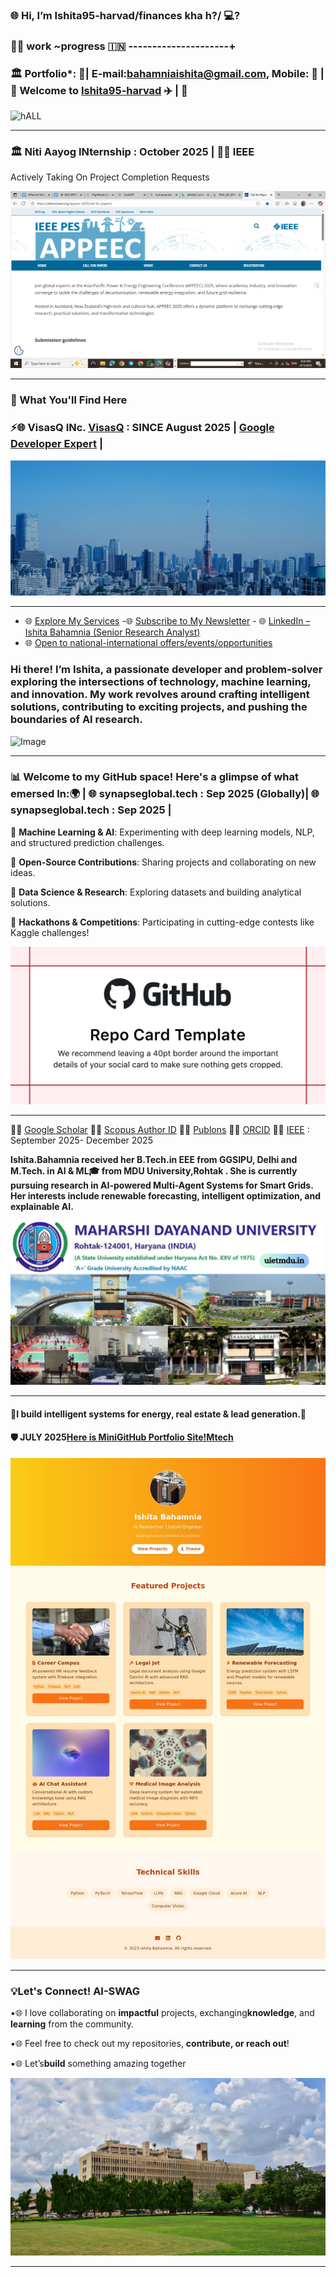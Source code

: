 
     
### 🌐 Hi, I’m Ishita95-harvad/finances kha h?/  💻?

### 🎀🎀 work ~progress 🇮🇳 ---------------------+

###  🏛️ Portfolio*: 🎈|  E-mail:bahamniaishita@gmail.com, Mobile: 📱 |🧠 Welcome to [Ishita95-harvad](https://github.com/Ishita95-harvad) ✈️ | 🎈
![hALL](https://college.harvard.edu/sites/default/files/styles/max_1300x1300/public/2022-11/linderpix-Harvard-0948_1.jpg?itok=dp_r9hIi)

-----------------------

###  🏛️ Niti Aayog INternship : October 2025 | 🔗🌐 IEEE   
Actively Taking On Project Completion Requests

 ![IEEE APPEEC MTECH PAPERPUBLICATION, 2025 DEC](https://github.com/Ishita95-harvad/Ishita95-harvad/blob/main/IEEE%20APPEEC%20MTECH%20PAPERPUBLICATION%2C2025%20DEC.png?raw=true)         

---------
### 🌟 What You'll Find Here 

### ⚡🌐 VisasQ INc. [VisasQ](https://corp.visasq.co.jp/en/) : SINCE August 2025 | [Google Developer Expert](https://g.dev/ishitabahammnia) | 

![VisasQINc.](https://github.com/Ishita95-harvad/Ishita95-harvad/blob/main/mv-01.webp)

-------------

- 🌐 [Explore My Services](https://www.linkedin.com/services/page/942495333429368567/) -🌐 [Subscribe to My Newsletter](https://www.linkedin.com/newsletters/ishita-bahamnia-7269213550366089216/) - 🌐 [LinkedIn – Ishita Bahamnia (Senior Research Analyst)](https://www.linkedin.com/in/-ishitabahamnia-seniorresearchanalyst)
- 🌐 [Open to national-international offers/events/opportunities](https://www.india.gov.in/)

 ### Hi there! I’m Ishita, a passionate developer and problem-solver exploring the intersections of technology, machine learning, and innovation. My work revolves around crafting intelligent solutions, contributing to exciting projects, and pushing the boundaries of AI research.

![Image](https://trinitylifesciences.com/wp-content/uploads/2023/06/AIML-101-web.jpg)

  
---------

 ### 📊 Welcome to my GitHub space! Here's a glimpse of what emersed In:🌍 | 🌐 synapseglobal.tech : Sep 2025 (Globally)| 🌐 synapseglobal.tech : Sep 2025 |

 
🔹 **Machine Learning & AI**: Experimenting with deep learning models, NLP, and structured prediction challenges.

🔹 **Open-Source Contributions**: Sharing projects and collaborating on new ideas.

🔹 **Data Science & Research**: Exploring datasets and building analytical solutions.

🔹 **Hackathons & Competitions**: Participating in cutting-edge contests like Kaggle challenges!


![GitHub Photo](https://github.com/Ishita95-harvad/Ishita95-harvad/blob/main/repository-open-graph-template.png)

-------------

🔗🌐 [Google Scholar](https://scholar.google.com/citations?view_op=new_profile&hl=id) 🔗🌐 [Scopus Author ID](https://www.scopus.com/authid/detail.uri?authorId=XXXXXX)  🔗🌐 [Publons](https://www.webofscience.com/wos/author/record/NUQ-4268-2025)  🔗🌐 [ORCID](https://orcid.org/0009-0006-6433-0895) 🔗🌐 [IEEE](https://attend.ieee.org/appeec-2025/call-for-papers/) : September 2025- December 2025 

**Ishita.Bahamnia received her B.Tech.in EEE from GGSIPU, Delhi and M.Tech. in AI & ML🎓 from MDU University,Rohtak . She is currently pursuing research in AI-powered Multi-Agent Systems for Smart Grids. Her interests include renewable forecasting, intelligent optimization, and explainable AI.**

![Maharshi Dayanand University Campus](https://github.com/Ishita95-harvad/Ishita95-harvad/blob/main/Maharishi-Dayanand-University-SAVE-1.png)
  
-------

#### 🎈I build intelligent systems for energy, real estate & lead generation.🎈

#### 🛡️ JULY 2025[Here is MiniGitHub Portfolio Site!Mtech](https://github.com/Ishita95-harvad/Ishita95-harvad-Ishita-ai-portfolio.github.io) 


![MiniGitHub Portfolio Site!Mtech Screenshot](https://github.com/Ishita95-harvad/Ishita95-harvad/blob/main/ishita95-harvad-github-io-Ishita-ai-mtech-portfolio-github-io-.jpg)

--------

 ### 💡Let's Connect!  AI-SWAG

▪🌐 I love collaborating on **impactful** projects, exchanging**knowledge**, and **learning** from the community.

▪🌐 Feel free to check out my repositories, **contribute, or reach out**!

▪🌐 Let’s**build** something amazing together 
  
![WE0wez](https://github.com/Ishita95-harvad/Ishita95-harvad/blob/main/WE0wez.jpg?raw=true)

-----

<!---

Ishita95-harvad/Ishita95-harvad is a ✨ special ✨ repository because its `README.md` (this file) appears on your GitHub profile.
You can click the Preview link to take a look at your changes.

--->

